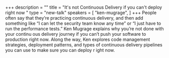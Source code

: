 +++
description = ""
title = "It's not Continuous Delivery if you can't deploy right now "
type = "new-talk"
speakers = [
        "ken-mugrage",
]
+++
People often say that they’re practicing continuous delivery, and then add something like “I can let the security team know any time” or “I just have to run the performance tests.” Ken Mugrage explains why you’re not done with your continu
ous delivery journey if you can’t push your software to production right now. Along the way, Ken explores code management strategies, deployment patterns, and types of continuous delivery pipelines you can use to make sure you can deploy r
ight now.